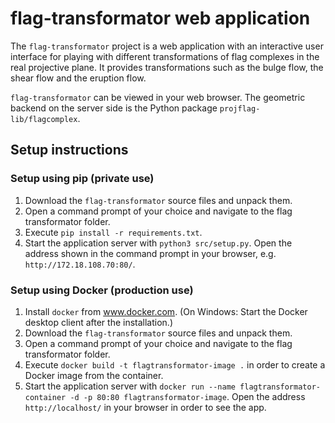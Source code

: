 # flag-transformator web application

The `flag-transformator` project is a web application with an interactive user interface for playing with different
transformations of flag complexes in the real projective plane. It provides transformations such as the bulge flow, the
shear flow and the eruption flow.

`flag-transformator` can be viewed in your web browser. The geometric backend on the server side is the Python package `projflag-lib/flagcomplex`.

## Setup instructions

### Setup using pip (private use)

1. Download the `flag-transformator` source files and unpack them.
2. Open a command prompt of your choice and navigate to the flag transformator folder.
3. Execute `pip install -r requirements.txt`.
4. Start the application server with `python3 src/setup.py`. Open the address shown in the command prompt in your browser, e.g. `http://172.18.108.70:80/`.

### Setup using Docker (production use)

1. Install `docker` from www.docker.com. (On Windows: Start the Docker desktop client after the installation.)
2. Download the `flag-transformator` source files and unpack them.
3. Open a command prompt of your choice and navigate to the flag transformator folder.
4. Execute `docker build -t flagtransformator-image .` in order to create a Docker image from the container.
5. Start the application server with `docker run --name flagtransformator-container -d -p 80:80 flagtransformator-image`. Open the address `http://localhost/` in your browser in order to see the app.
